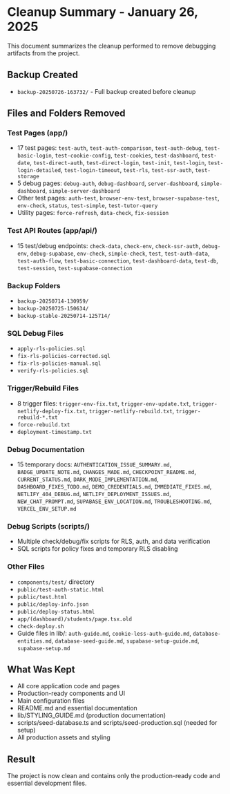 # Cleanup Summary - January 26, 2025

This document summarizes the cleanup performed to remove debugging artifacts from the project.

## Backup Created
- `backup-20250726-163732/` - Full backup created before cleanup

## Files and Folders Removed

### Test Pages (app/)
- 17 test pages: `test-auth`, `test-auth-comparison`, `test-auth-debug`, `test-basic-login`, `test-cookie-config`, `test-cookies`, `test-dashboard`, `test-date`, `test-direct-auth`, `test-direct-login`, `test-init`, `test-login`, `test-login-detailed`, `test-login-timeout`, `test-rls`, `test-ssr-auth`, `test-storage`
- 5 debug pages: `debug-auth`, `debug-dashboard`, `server-dashboard`, `simple-dashboard`, `simple-server-dashboard`
- Other test pages: `auth-test`, `browser-env-test`, `browser-supabase-test`, `env-check`, `status`, `test-simple`, `test-tutor-query`
- Utility pages: `force-refresh`, `data-check`, `fix-session`

### Test API Routes (app/api/)
- 15 test/debug endpoints: `check-data`, `check-env`, `check-ssr-auth`, `debug-env`, `debug-supabase`, `env-check`, `simple-check`, `test`, `test-auth-data`, `test-auth-flow`, `test-basic-connection`, `test-dashboard-data`, `test-db`, `test-session`, `test-supabase-connection`

### Backup Folders
- `backup-20250714-130959/`
- `backup-20250725-150634/`
- `backup-stable-20250714-125714/`

### SQL Debug Files
- `apply-rls-policies.sql`
- `fix-rls-policies-corrected.sql`
- `fix-rls-policies-manual.sql`
- `verify-rls-policies.sql`

### Trigger/Rebuild Files
- 8 trigger files: `trigger-env-fix.txt`, `trigger-env-update.txt`, `trigger-netlify-deploy-fix.txt`, `trigger-netlify-rebuild.txt`, `trigger-rebuild-*.txt`
- `force-rebuild.txt`
- `deployment-timestamp.txt`

### Debug Documentation
- 15 temporary docs: `AUTHENTICATION_ISSUE_SUMMARY.md`, `BADGE_UPDATE_NOTE.md`, `CHANGES_MADE.md`, `CHECKPOINT_README.md`, `CURRENT_STATUS.md`, `DARK_MODE_IMPLEMENTATION.md`, `DASHBOARD_FIXES_TODO.md`, `DEMO_CREDENTIALS.md`, `IMMEDIATE_FIXES.md`, `NETLIFY_404_DEBUG.md`, `NETLIFY_DEPLOYMENT_ISSUES.md`, `NEW_CHAT_PROMPT.md`, `SUPABASE_ENV_LOCATION.md`, `TROUBLESHOOTING.md`, `VERCEL_ENV_SETUP.md`

### Debug Scripts (scripts/)
- Multiple check/debug/fix scripts for RLS, auth, and data verification
- SQL scripts for policy fixes and temporary RLS disabling

### Other Files
- `components/test/` directory
- `public/test-auth-static.html`
- `public/test.html`
- `public/deploy-info.json`
- `public/deploy-status.html`
- `app/(dashboard)/students/page.tsx.old`
- `check-deploy.sh`
- Guide files in lib/: `auth-guide.md`, `cookie-less-auth-guide.md`, `database-entities.md`, `database-seed-guide.md`, `supabase-setup-guide.md`, `supabase-setup.md`

## What Was Kept
- All core application code and pages
- Production-ready components and UI
- Main configuration files
- README.md and essential documentation
- lib/STYLING_GUIDE.md (production documentation)
- scripts/seed-database.ts and scripts/seed-production.sql (needed for setup)
- All production assets and styling

## Result
The project is now clean and contains only the production-ready code and essential development files. 